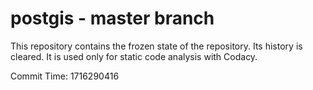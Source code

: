 # postgis - master branch

This repository contains the frozen state of the repository.
Its history is cleared. It is used only for static code
analysis with Codacy.

Commit Time: 1716290416